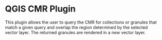 # QGIS CMR Plugin

This plugin allows the user to query the CMR for collections or granules that match a given query and overlap the region determined by the selected vector layer. The returned granules are rendered in a new vector layer.